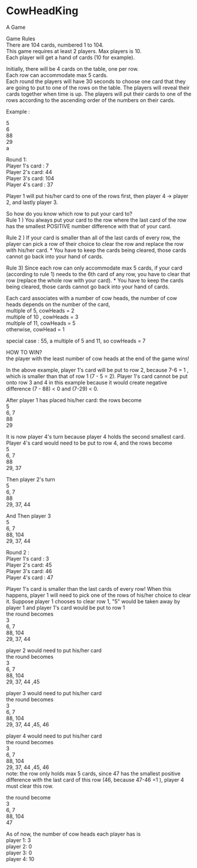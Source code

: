 # CowHeadKing
A Game 

Game Rules<br />
There are 104 cards, numbered 1 to 104.<br />
This game requires at least 2 players. Max players is 10.<br />
Each player will get a hand of cards (10 for example).<br />

Initially, there will be 4 cards on the table, one per row.<br />
Each row can accommodate max 5 cards.<br />
Each round the players will have 30 seconds to choose one card that they are going to put to one of the rows on the table. The players will reveal their cards together when time is up. The players will put their cards to one of the rows according to the ascending order of the numbers on their cards. <br />

Example :<br />

5<br />
6<br />
88<br />
29<br />a

Round 1: <br />
Player 1's card : 7<br />
Player 2's card: 44 <br />
Player 3's card: 104<br />
Player 4's card : 37<br />

Player 1 will put his/her card to one of the rows first, then player 4 -> player 2, and lastly player 3.<br />

So how do you know which row to put your card to?<br />
Rule 1 ) You always put your card to the row where the last card of the row has the smallest POSITIVE number difference with that of your card.<br />

Rule 2 ) If your card is smaller than all of the last cards of every row, the player can pick a row of their choice to clear the row and replace the row with his/her card. * You have to keep the cards being cleared, those cards cannot go back into your hand of cards.<br />

Rule 3) Since each row can only accommodate max 5 cards, if your card (according to rule 1) needs to the 6th card of any row, you have to clear that row (replace the whole row with your card). * You have to keep the cards being cleared, those cards cannot go back into your hand of cards.<br />

Each card associates with a number of cow heads, the number of cow heads depends on the number of the card,<br />
multiple of 5, cowHeads = 2 <br />
multiple of 10 , cowHeads = 3 <br />
multiple of 11, cowHeads = 5 <br />
otherwise, cowHead = 1 <br />

special case : 55, a multiple of 5 and 11, so cowHeads = 7<br />

HOW TO WIN?<br />
the player with the least number of cow heads at the end of the game wins!<br />

In the above example, player 1's card will be put to row 2, because 7-6 = 1 , which is smaller than that of row 1 (7 - 5 = 2).
Player 1's card cannot be put onto row 3 and 4 in this example because it would create negative difference (7 - 88) < 0 and (7-29) < 0.

After player 1 has placed his/her card: the rows become<br />
5<br />
6, 7<br />
88<br />
29<br />

It is now player 4's turn because player 4 holds the second smallest card.<br />
Player 4's card would need to be put to row 4, and the rows become<br />
5<br />
6, 7<br />
88<br />
29, 37<br />

Then player 2's turn<br />
5<br />
6, 7<br />
88<br />
29, 37, 44<br />

And Then player 3<br />
5<br />
6, 7<br />
88, 104<br />
29, 37, 44<br />

Round 2 : <br />
Player 1's card : 3<br />
Player 2's card: 45 <br />
Player 3's card: 46<br />
Player 4's card : 47<br />

Player 1's card is smaller than the last cards of every row! When this happens, player 1 will need to pick one of the rows of his/her choice to clear it. Suppose player 1 chooses to clear row 1, "5" would be taken away by player 1 and player 1's card would be put to row 1<br />
the round becomes<br />
3<br />
6, 7<br />
88, 104<br />
29, 37, 44<br />

player 2 would need to put his/her card<br />
the round becomes<br />
3<br />
6, 7<br />
88, 104<br />
29, 37, 44 ,45 <br />

player 3 would need to put his/her card<br />
the round becomes<br />
3<br />
6, 7<br />
88, 104<br />
29, 37, 44 ,45, 46<br />

player 4 would need to put his/her card<br />
the round becomes<br />
3<br />
6, 7<br />
88, 104<br />
29, 37, 44 ,45, 46<br /> 
note: the row only holds max 5 cards, since 47 has the smallest positive difference with the last card of this row (46, because 47-46 =1 ), player 4 must clear this row. <br />

the round become<br />
3<br />
6, 7<br />
88, 104<br />
47<br /> 

As of now, the number of cow heads each player has is <br />
player 1: 3<br />
player 2: 0<br />
player 3: 0<br />
player 4: 10<br />
